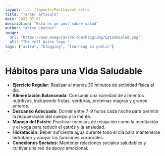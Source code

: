 ```yaml
---
layout: ../../layouts/PostLayout.astro
title: "Tercer articulo"
date: 2022-07-01
description: "Esto es un post sobre salud"
author: "Astro Learner"
image:
  url: "https://www.aseguravida.com/blog/img/EstadoSalud.png"
  alt: "The full Astro logo."
tags: ["astro", "blogging", "learning in public"]
---
```


# Hábitos para una Vida Saludable

- **Ejercicio Regular:** Realizar al menos 30 minutos de actividad física al día.
- **Alimentación Balanceada:** Consumir una variedad de alimentos nutritivos, incluyendo frutas, verduras, proteínas magras y granos enteros.
- **Descanso Adecuado:** Dormir entre 7-9 horas cada noche para permitir la recuperación del cuerpo y la mente.
- **Manejo del Estrés:** Practicar técnicas de relajación como la meditación y el yoga para reducir el estrés y la ansiedad.
- **Hidratación:** Beber suficiente agua durante todo el día para mantenerse hidratado y apoyar las funciones corporales.
- **Conexiones Sociales:** Mantener relaciones sociales saludables y cultivar una red de apoyo emocional.
